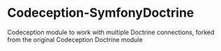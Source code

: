 # Codeception-SymfonyDoctrine
Codeception module to work with multiple Doctrine connections, forked from the original Codeception Doctrine module
